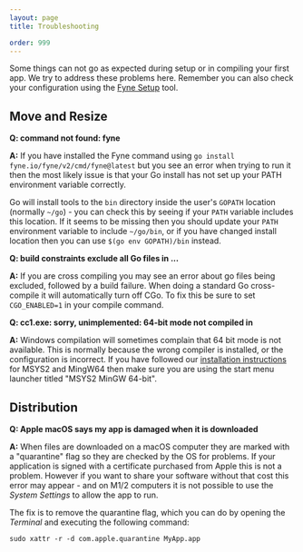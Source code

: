 ```yaml
---
layout: page
title: Troubleshooting

order: 999
---
```


Some things can not go as expected during setup or in compiling your first app. We try to address these problems here.
Remember you can also check your configuration using the
[Fyne Setup](https://geoffrey-artefacts.fynelabs.com/github/andydotxyz/fyne-io/setup/latest/) tool.

## Move and Resize

**Q: command not found: fyne**

**A:** If you have installed the Fyne command using `go install fyne.io/fyne/v2/cmd/fyne@latest` but you
see an error when trying to run it then the most likely issue is that your Go install has not
set up your PATH environment variable correctly.

Go will install tools to the `bin` directory inside the user's `GOPATH` location
(normally `~/go`) - you can check this by seeing if your `PATH` variable includes this location.
If it seems to be missing then you should update your `PATH` environment variable to include
`~/go/bin`, or if you have changed install location then you can use `$(go env GOPATH)/bin` instead.

**Q: build constraints exclude all Go files in ...**

**A:** If you are cross compiling you may see an error about go files being excluded, followed
by a build failure. When doing a standard Go cross-compile it will automatically turn off CGo.
To fix this be sure to set `CGO_ENABLED=1` in your compile command.


**Q: cc1.exe: sorry, unimplemented: 64-bit mode not compiled in**

**A:** Windows compilation will sometimes complain that 64 bit mode is not available.
This is normally because the wrong compiler is installed, or the configuration is incorrect.
If you have followed our [installation instructions](/started/) for MSYS2 and MingW64 then make sure
you are using the start menu launcher titled "MSYS2 MinGW 64-bit".

## Distribution

**Q: Apple macOS says my app is damaged when it is downloaded**

**A:** When files are downloaded on a macOS computer they are marked with a "quarantine" flag so they are checked by the OS for problems. If your application is signed with a certificate purchased from Apple this is not a problem.
However if you want to share your software without that cost this error may appear - and on M1/2 computers it is not possible to use the *System Settings* to allow the app to run.

The fix is to remove the quarantine flag, which you can do by opening the *Terminal* and executing the following command:

    sudo xattr -r -d com.apple.quarantine MyApp.app
